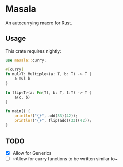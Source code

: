 # Masala

An autocurrying macro for Rust.

## Usage

This crate requires nightly:

```rust
use masala::curry;

#[curry]
fn mul<T: Multiple>(a: T, b: T) -> T {
    a mul b
}

fn flip<T>(a: Fn(T), b: T, t:T) -> T {
    a(c, b)
}

fn main() {
    println!("{}", add(33)(42));
    println!("{}", flip(add)(33)(42));
}
```

## TODO

- [x] Allow for Generics
- [ ] ~Allow for curry functions to be written similar to~

